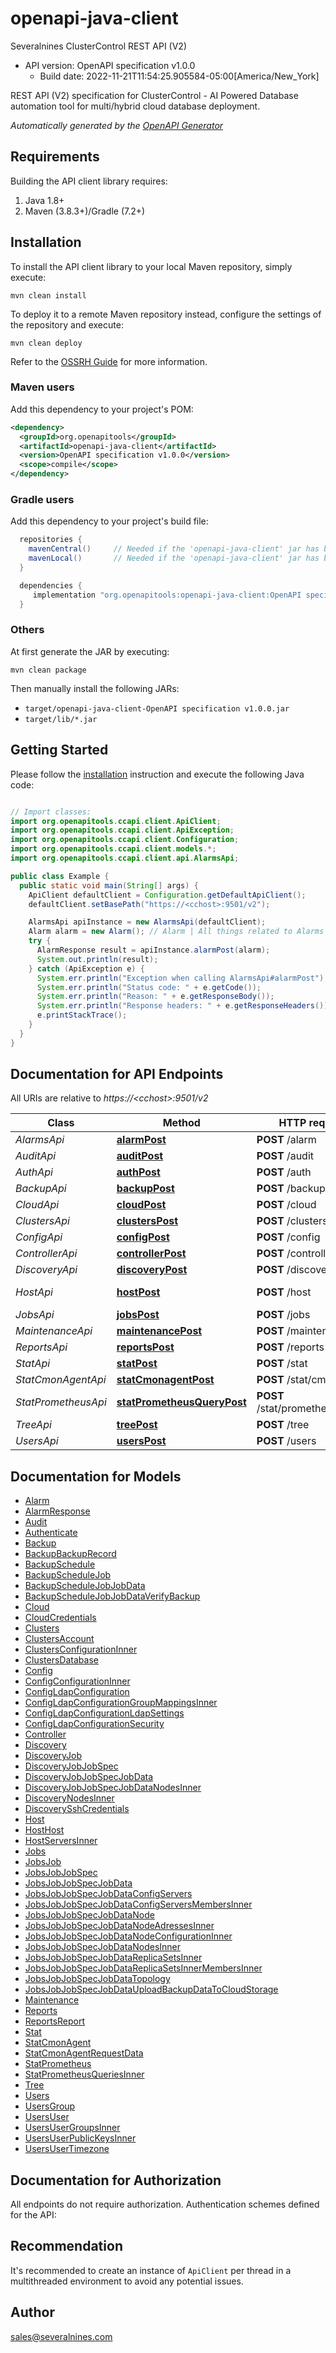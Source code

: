 # openapi-java-client

Severalnines ClusterControl REST API (V2)
- API version: OpenAPI specification v1.0.0
  - Build date: 2022-11-21T11:54:25.905584-05:00[America/New_York]

REST API (V2) specification for ClusterControl - AI Powered Database automation tool for multi/hybrid cloud database deployment.


*Automatically generated by the [OpenAPI Generator](https://openapi-generator.tech)*


## Requirements

Building the API client library requires:
1. Java 1.8+
2. Maven (3.8.3+)/Gradle (7.2+)

## Installation

To install the API client library to your local Maven repository, simply execute:

```shell
mvn clean install
```

To deploy it to a remote Maven repository instead, configure the settings of the repository and execute:

```shell
mvn clean deploy
```

Refer to the [OSSRH Guide](http://central.sonatype.org/pages/ossrh-guide.html) for more information.

### Maven users

Add this dependency to your project's POM:

```xml
<dependency>
  <groupId>org.openapitools</groupId>
  <artifactId>openapi-java-client</artifactId>
  <version>OpenAPI specification v1.0.0</version>
  <scope>compile</scope>
</dependency>
```

### Gradle users

Add this dependency to your project's build file:

```groovy
  repositories {
    mavenCentral()     // Needed if the 'openapi-java-client' jar has been published to maven central.
    mavenLocal()       // Needed if the 'openapi-java-client' jar has been published to the local maven repo.
  }

  dependencies {
     implementation "org.openapitools:openapi-java-client:OpenAPI specification v1.0.0"
  }
```

### Others

At first generate the JAR by executing:

```shell
mvn clean package
```

Then manually install the following JARs:

* `target/openapi-java-client-OpenAPI specification v1.0.0.jar`
* `target/lib/*.jar`

## Getting Started

Please follow the [installation](#installation) instruction and execute the following Java code:

```java

// Import classes:
import org.openapitools.ccapi.client.ApiClient;
import org.openapitools.ccapi.client.ApiException;
import org.openapitools.ccapi.client.Configuration;
import org.openapitools.ccapi.client.models.*;
import org.openapitools.ccapi.client.api.AlarmsApi;

public class Example {
  public static void main(String[] args) {
    ApiClient defaultClient = Configuration.getDefaultApiClient();
    defaultClient.setBasePath("https://<cchost>:9501/v2");

    AlarmsApi apiInstance = new AlarmsApi(defaultClient);
    Alarm alarm = new Alarm(); // Alarm | All things related to Alarms and Stats
    try {
      AlarmResponse result = apiInstance.alarmPost(alarm);
      System.out.println(result);
    } catch (ApiException e) {
      System.err.println("Exception when calling AlarmsApi#alarmPost");
      System.err.println("Status code: " + e.getCode());
      System.err.println("Reason: " + e.getResponseBody());
      System.err.println("Response headers: " + e.getResponseHeaders());
      e.printStackTrace();
    }
  }
}

```

## Documentation for API Endpoints

All URIs are relative to *https://&lt;cchost&gt;:9501/v2*

Class | Method | HTTP request | Description
------------ | ------------- | ------------- | -------------
*AlarmsApi* | [**alarmPost**](docs/AlarmsApi.md#alarmPost) | **POST** /alarm | GetStatistics | GetAlarm | GetAlarms | IgnoreAlarm
*AuditApi* | [**auditPost**](docs/AuditApi.md#auditPost) | **POST** /audit | GetStatistics | GetAlarm | GetAlarms | IgnoreAlarm
*AuthApi* | [**authPost**](docs/AuthApi.md#authPost) | **POST** /auth | Authenticate | Logout | Password Reset | Authenticate response (with challenge)
*BackupApi* | [**backupPost**](docs/BackupApi.md#backupPost) | **POST** /backup | GetBackups | GetBackupSchedules | ScheduleBackup | DeleteBackupRecord
*CloudApi* | [**cloudPost**](docs/CloudApi.md#cloudPost) | **POST** /cloud | VerifyCredentials | ListCredentials | etc
*ClustersApi* | [**clustersPost**](docs/ClustersApi.md#clustersPost) | **POST** /clusters | GetClusterInfo | Get/Set Config | etc
*ConfigApi* | [**configPost**](docs/ConfigApi.md#configPost) | **POST** /config | GetConfig | xxx | xxx | etc
*ControllerApi* | [**controllerPost**](docs/ControllerApi.md#controllerPost) | **POST** /controller | Ping | Heartbeat | etc
*DiscoveryApi* | [**discoveryPost**](docs/DiscoveryApi.md#discoveryPost) | **POST** /discovery | CheckClusterName | CheckHosts | GetSupportedClusterTypes
*HostApi* | [**hostPost**](docs/HostApi.md#hostPost) | **POST** /host | Path for managing servers
*JobsApi* | [**jobsPost**](docs/JobsApi.md#jobsPost) | **POST** /jobs | CreateJobInstance | etc
*MaintenanceApi* | [**maintenancePost**](docs/MaintenanceApi.md#maintenancePost) | **POST** /maintenance | CreateJobInstance | etc
*ReportsApi* | [**reportsPost**](docs/ReportsApi.md#reportsPost) | **POST** /reports | GenerateReport | etc
*StatApi* | [**statPost**](docs/StatApi.md#statPost) | **POST** /stat | GetInfo | etc
*StatCmonAgentApi* | [**statCmonagentPost**](docs/StatCmonAgentApi.md#statCmonagentPost) | **POST** /stat/cmonagent | GetInfo | etc
*StatPrometheusApi* | [**statPrometheusQueryPost**](docs/StatPrometheusApi.md#statPrometheusQueryPost) | **POST** /stat/prometheus/query | GetInfo | etc
*TreeApi* | [**treePost**](docs/TreeApi.md#treePost) | **POST** /tree | AddACL | RemoveAcl | etc
*UsersApi* | [**usersPost**](docs/UsersApi.md#usersPost) | **POST** /users | CreateUser | etc


## Documentation for Models

 - [Alarm](docs/Alarm.md)
 - [AlarmResponse](docs/AlarmResponse.md)
 - [Audit](docs/Audit.md)
 - [Authenticate](docs/Authenticate.md)
 - [Backup](docs/Backup.md)
 - [BackupBackupRecord](docs/BackupBackupRecord.md)
 - [BackupSchedule](docs/BackupSchedule.md)
 - [BackupScheduleJob](docs/BackupScheduleJob.md)
 - [BackupScheduleJobJobData](docs/BackupScheduleJobJobData.md)
 - [BackupScheduleJobJobDataVerifyBackup](docs/BackupScheduleJobJobDataVerifyBackup.md)
 - [Cloud](docs/Cloud.md)
 - [CloudCredentials](docs/CloudCredentials.md)
 - [Clusters](docs/Clusters.md)
 - [ClustersAccount](docs/ClustersAccount.md)
 - [ClustersConfigurationInner](docs/ClustersConfigurationInner.md)
 - [ClustersDatabase](docs/ClustersDatabase.md)
 - [Config](docs/Config.md)
 - [ConfigConfigurationInner](docs/ConfigConfigurationInner.md)
 - [ConfigLdapConfiguration](docs/ConfigLdapConfiguration.md)
 - [ConfigLdapConfigurationGroupMappingsInner](docs/ConfigLdapConfigurationGroupMappingsInner.md)
 - [ConfigLdapConfigurationLdapSettings](docs/ConfigLdapConfigurationLdapSettings.md)
 - [ConfigLdapConfigurationSecurity](docs/ConfigLdapConfigurationSecurity.md)
 - [Controller](docs/Controller.md)
 - [Discovery](docs/Discovery.md)
 - [DiscoveryJob](docs/DiscoveryJob.md)
 - [DiscoveryJobJobSpec](docs/DiscoveryJobJobSpec.md)
 - [DiscoveryJobJobSpecJobData](docs/DiscoveryJobJobSpecJobData.md)
 - [DiscoveryJobJobSpecJobDataNodesInner](docs/DiscoveryJobJobSpecJobDataNodesInner.md)
 - [DiscoveryNodesInner](docs/DiscoveryNodesInner.md)
 - [DiscoverySshCredentials](docs/DiscoverySshCredentials.md)
 - [Host](docs/Host.md)
 - [HostHost](docs/HostHost.md)
 - [HostServersInner](docs/HostServersInner.md)
 - [Jobs](docs/Jobs.md)
 - [JobsJob](docs/JobsJob.md)
 - [JobsJobJobSpec](docs/JobsJobJobSpec.md)
 - [JobsJobJobSpecJobData](docs/JobsJobJobSpecJobData.md)
 - [JobsJobJobSpecJobDataConfigServers](docs/JobsJobJobSpecJobDataConfigServers.md)
 - [JobsJobJobSpecJobDataConfigServersMembersInner](docs/JobsJobJobSpecJobDataConfigServersMembersInner.md)
 - [JobsJobJobSpecJobDataNode](docs/JobsJobJobSpecJobDataNode.md)
 - [JobsJobJobSpecJobDataNodeAdressesInner](docs/JobsJobJobSpecJobDataNodeAdressesInner.md)
 - [JobsJobJobSpecJobDataNodeConfigurationInner](docs/JobsJobJobSpecJobDataNodeConfigurationInner.md)
 - [JobsJobJobSpecJobDataNodesInner](docs/JobsJobJobSpecJobDataNodesInner.md)
 - [JobsJobJobSpecJobDataReplicaSetsInner](docs/JobsJobJobSpecJobDataReplicaSetsInner.md)
 - [JobsJobJobSpecJobDataReplicaSetsInnerMembersInner](docs/JobsJobJobSpecJobDataReplicaSetsInnerMembersInner.md)
 - [JobsJobJobSpecJobDataTopology](docs/JobsJobJobSpecJobDataTopology.md)
 - [JobsJobJobSpecJobDataUploadBackupDataToCloudStorage](docs/JobsJobJobSpecJobDataUploadBackupDataToCloudStorage.md)
 - [Maintenance](docs/Maintenance.md)
 - [Reports](docs/Reports.md)
 - [ReportsReport](docs/ReportsReport.md)
 - [Stat](docs/Stat.md)
 - [StatCmonAgent](docs/StatCmonAgent.md)
 - [StatCmonAgentRequestData](docs/StatCmonAgentRequestData.md)
 - [StatPrometheus](docs/StatPrometheus.md)
 - [StatPrometheusQueriesInner](docs/StatPrometheusQueriesInner.md)
 - [Tree](docs/Tree.md)
 - [Users](docs/Users.md)
 - [UsersGroup](docs/UsersGroup.md)
 - [UsersUser](docs/UsersUser.md)
 - [UsersUserGroupsInner](docs/UsersUserGroupsInner.md)
 - [UsersUserPublicKeysInner](docs/UsersUserPublicKeysInner.md)
 - [UsersUserTimezone](docs/UsersUserTimezone.md)


## Documentation for Authorization

All endpoints do not require authorization.
Authentication schemes defined for the API:

## Recommendation

It's recommended to create an instance of `ApiClient` per thread in a multithreaded environment to avoid any potential issues.

## Author

sales@severalnines.com

